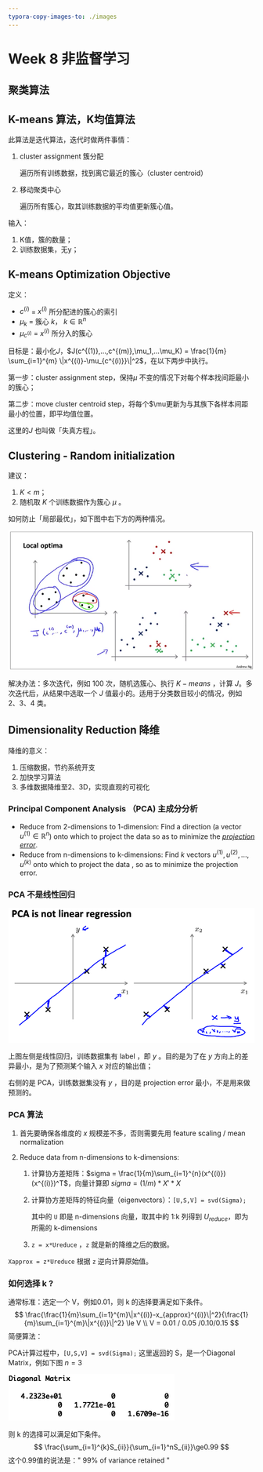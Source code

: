 ```yaml
---
typora-copy-images-to: ./images
---
```


# Week 8 非监督学习

## 聚类算法

## K-means 算法，K均值算法

此算法是迭代算法，迭代时做两件事情：

1. cluster assignment 簇分配

   遍历所有训练数据，找到离它最近的簇心（cluster centroid）

2. 移动聚类中心

   遍历所有簇心，取其训练数据的平均值更新簇心值。

输入：

1. K值，簇的数量；
2. 训练数据集，无y；

## K-means Optimization Objective

定义：

- $c^{(i)}$ = $x^{(i)}$ 所分配进的簇心的索引
- $\mu_k$ = 簇心 $k$， $k \in \mathbb{R}^n$ 
- $\mu_{c^{(i)}}$ = $x^{(i)}$ 所分入的簇心

目标是：最小化$J$，$J(c^{(1)},...,c^{(m)},\mu_1,...\mu_K) = \frac{1}{m} \sum_{i=1}^{m} \|x^{(i)}-\mu_{c^{(i)}}\|^2$，在以下两步中执行。

第一步：cluster assignment step，保持$\mu$ 不变的情况下对每个样本找间距最小的簇心；

第二步：move cluster centroid step，将每个$\mu​更新为与其族下各样本间距最小的位置，即平均值位置。

这里的$J$ 也叫做「失真方程」。

## Clustering - Random initialization

建议：

1. $K \lt m$；
2. 随机取 $K$ 个训练数据作为簇心 $\mu$ 。

如何防止「局部最优」，如下图中右下方的两种情况。

![image-20200418163646507](images/image-20200418163646507.png)

解决办法：多次迭代，例如 100 次，随机选簇心、执行 $K-means$ ，计算 $J$。多次迭代后，从结果中选取一个 $J$ 值最小的。适用于分类数目较小的情况，例如 2、3、4 类。

## Dimensionality Reduction 降维

降维的意义：

1. 压缩数据，节约系统开支
2. 加快学习算法
3. 多维数据降维至2、3D，实现直观的可视化

### Principal Component Analysis （PCA) 主成分分析

-  Reduce from 2-dimensions to 1-dimension: Find a direction (a vector $u^{(1)} \in \mathbb{R}^n$) onto which to project the data so as to minimize the <u>*projection error*</u>.
- Reduce from n-dimensions to k-dimensions: Find $k$ vectors $u^{(1)},u^{(2)},...,u^{(k)}$ onto which to project the data , so as to minimize the projection error.

### PCA 不是线性回归

![image-20200421150827225](images/image-20200421150827225.png)

上图左侧是线性回归，训练数据集有 label ，即 $y$ 。目的是为了在 $y$ 方向上的差异最小，是为了预测某个输入 $x$ 对应的输出值；

右侧的是 PCA，训练数据集没有 $y$ ，目的是 projection error 最小，不是用来做预测的。

### PCA 算法

1. 首先要确保各维度的 $x$ 规模差不多，否则需要先用 feature scaling / mean normalization

2. Reduce data from n-dimensions to k-dimensions:

   1. 计算协方差矩阵：$sigma = \frac{1}{m}\sum_{i=1}^{n}(x^{(i)})(x^{(i)})^T$，向量计算即 $sigma = (1/m)*X'*X$

   2. 计算协方差矩阵的特征向量（eigenvectors）：`[U,S,V] = svd(Sigma);`

      其中的 `U` 即是 n-dimensions 向量，取其中的 1:k 列得到 $U_{reduce}$，即为所需的 k-dimensions

   3. `z = x*Ureduce` ，`z` 就是新的降维之后的数据。

`Xapprox = z*Ureduce` 根据 `z` 逆向计算原始值。

### 如何选择 k ?

通常标准：选定一个 V，例如0.01，则 k 的选择要满足如下条件。
$$
\frac{\frac{1}{m}\sum_{i=1}^{m}\|x^{(i)}-x_{approx}^{(i)}\|^2}{\frac{1}{m}\sum_{i=1}^{m}\|x^{(i)}\|^2} \le V \\
V = 0.01 / 0.05 /0.10/0.15
$$
简便算法：

PCA计算过程中，`[U,S,V] = svd(Sigma);` 这里返回的 S，是一个Diagonal Matrix，例如下图 $n=3$

![image-20200421170006046](images/image-20200421170006046.png)

则 k 的选择可以满足如下条件。
$$
\frac{\sum_{i=1}^{k}S_{ii}}{\sum_{i=1}^nS_{ii}}\ge0.99
$$
这个0.99值的说法是：" 99% of variance retained "